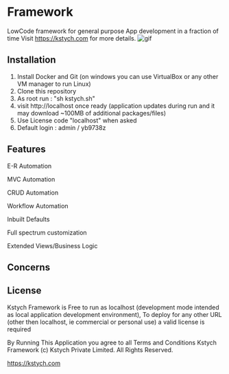 # Framework
LowCode framework for general purpose App development in a fraction of time
Visit https://kstych.com for more details.
![gif](https://kstych.com/custom/kstych.com/images/bg.gif)

## Installation
1. Install Docker and Git (on windows you can use VirtualBox or any other VM manager to run Linux)
2. Clone this repository
3. As root run : "sh kstych.sh"
4. visit http://localhost once ready (application updates during run and it may download ~100MB of additional packages/files)
5. Use License code "localhost" when asked
6. Default login : admin / yb9738z

## Features
E-R Automation

MVC Automation

CRUD Automation

Workflow Automation

Inbuilt Defaults

Full spectrum customization

Extended Views/Business Logic



## Concerns



## License
Kstych Framework is Free to run as localhost (development mode intended as local application development environment), To deploy for any other URL (other then localhost, ie commercial or personal use) a valid license is required

By Running This Application you agree to all Terms and Conditions
Kstych Framework (c) Kstych Private Limited. All Rights Reserved.

https://kstych.com


